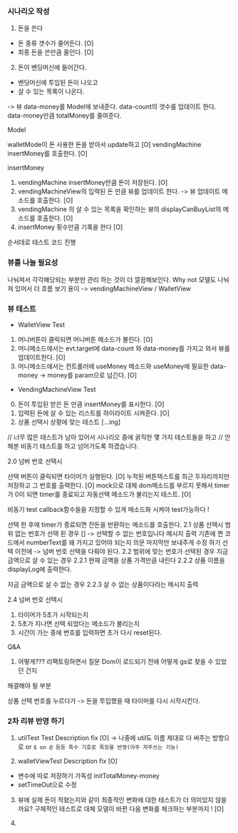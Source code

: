 ### 시나리오 작성 


1. 돈을 쓴다 
- 돈 종류 갯수가 줄어든다. [O]
- 최종 돈을 쓴만큼 줄인다. [O]

2. 돈이 벤딩머신에 들어간다. 
- 벤딩머신에 투입된 돈이 나오고 
- 살 수 있는 목록이 나온다. 


->
뷰
data-money를  Model에 보내준다.
data-count의 갯수를 업데이트 한다. 
data-money만큼 totalMoney를 줄여준다.

Model 

walletMode이 돈 사용한 돈을 받아서 update하고 [O]
vendingMachine insertMoney를 호출한다.  [O]

insertMoney 
1. vendingMachine insertMoney만큼 돈이 저장된다. [O]
2. vendingMachineView의  입력된 돈 만큼 뷰를 업데이트 한다. -> 뷰 업데이트 메소드를 호출한다. [O]
3. vendingMachine 의 살 수 있는 목록을 확인하는 뷰의 displayCanBuyList의 메소드를  호출한다. [O]
4. insertMoney 횟수만큼 기록을 한다 [O]

순서데로 테스트 코드 진행 

### 뷰를 나눌 필요성 
나눠져서 각각해당되는 부분만 관리 하는 것이 더 깔끔해보인다. Why not 모델도 나눠져 있어서 더 흐름 보기 용이 
-> vendingMachineView / WalletView

### 뷰 테스트

* WalletView Test
1. 머니버튼이 클릭되면 머니버튼 메소드가 불린다. [O]
2. 머니메소드에서는 evt.target에 data-count 와 data-money를 가지고 와서 뷰를 업데이트한다. [O]
3.  머니메소드에서는 컨트롤러에 useMoney 메소드와 useMoney에 필요한 data-money -> money를 param으로 넘긴다. [O]

* VendingMachineView Test

0. 돈이 투입된 받은 돈 만큼 insertMoney를 표시한다. [O]
1. 입력된 돈에 살 수 있는 리스트를 하이라이트 시켜준다. [O]
2. 상품 선택시 상황에 맞는 테스트 [...ing]


// 너무 많은 테스트가 남아 있어서 시나리오 중에 굵직한 몇 가지 테스트들을 하고 
// 안 해본 비동기 테스트를 하고 넘어가도록 하겠습니다.

2.0 넘버 번호 선택시 

선택 버튼이 클릭되면 타이머가 실행된다. [O]
누적된 버튼텍스트를 최근 두자리까지만 저장하고 그 번호를 출력한다. [O] mock으로 대체 dom메소드를 부르지 못해서 
timer가 0이 되면 timer를 종료되고 자동선택 메소드가 불리는지 테스트. [O]

비동기 test 
callback함수들을 지정할 수 있게 메소드화 시켜야 test가능하다 ! 


선택 한 후에 timer가 종료되면 잔돈을 반환하는 메소드를 호출한다. 
2.1 상품 선택시 범위 없는 번호가 선택 된 경우 []
-> 선택할 수 없는 번호입니다 메시지 출력 
기존에 짠 코드에서 numberText를 왜 가지고 있어야 되는지 의문 마지막만 보내주게 수정 하기 
선택 이전에 -> 넘버 번호 선택을 다뤄야 된다.
2.2 범위에 맞는 번호가 선택된 경우 
지금 금액으로 살 수 있는 경우 
2.2.1 현재 금액을 상품 가격만큼 내린다 
2.2.2 상품 이름을 displayLog에 출력한다.

지금 금액으로 살 수 없는 경우 
2.2.3 살 수 없는 상품이다라는 메시지 출력 

2.4 
넘버 번호 선택시 
1. 타이머가 5초가 시작되는지
2. 5초가 지나면 선택 되었다는 메소드가 불리는지 
3. 시간이 가는 중에 번호를 입력하면 초가 다시 reset된다.




Q&A

1. 어떻게???  리팩토링하면서 질문 Dom이 로드되기 전에 어떻게 gs로 찾을 수 있었던 건지

해결해야 될 부분 

상품 선택 번호를 누르다가 -> 돈을 투입했을 때 타이머를 다시 시작시킨다. 


### 2차 리뷰 반영 하기 

1. utilTest Test Description  fix [O]  -> 나중에 util도 이름 제대로 다 써주는 방향으로 
or `$ on @ 등등 특수 기호로 특징을 반영(아주 자주쓰는 기능)`

2. walletViewTest Description fix [O]
+ 변수에 따로 저장하기 가독성 initTotalMoney-money
+ setTimeOut으로 수정 


3. 뷰에 실제 돈이 적혔는지와 같이 최종적인 변화에 대한 테스트가 더 의미있지 않을까요?
구체적인 테스트로 대체 모델이 바뀐 다음 변화를 체크하는 부분까지 ! [O]


4.